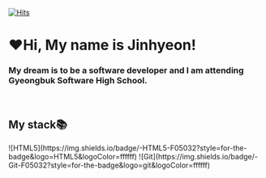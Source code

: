 [![Hits](https://hits.seeyoufarm.com/api/count/incr/badge.svg?url=https%3A%2F%2Fgithub.com%2FJinhyeonE07&count_bg=%23214488&title_bg=%231856CA&icon=github.svg&icon_color=%23E7E7E7&title=GitHub&edge_flat=false)](https://hits.seeyoufarm.com)
<h1>❤️Hi, My name is Jinhyeon!</h1>
<h3>My dream is to be a software developer and I am attending Gyeongbuk Software High School.</h3>
<br>
<h2>My stack📚</h2>
![HTML5](https://img.shields.io/badge/-HTML5-F05032?style=for-the-badge&logo=HTML5&logoColor=ffffff)
![Git](https://img.shields.io/badge/-Git-F05032?style=for-the-badge&logo=git&logoColor=ffffff)
